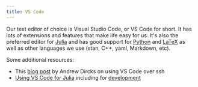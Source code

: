 ```yaml
---
title: VS Code
---
```


Our text editor of choice is Visual Studio Code, or VS Code for short.
It has lots of extensions and features that make life easy for us.
It's also the preferred editor for [Julia](../coding/julia) and has good support for [Python](../coding/python) and [LaTeX](../coding/latex) as well as other languages we use (stan, C++, yaml, Markdown, etc).

Some additional resources:

* This [blog post](https://waterprogramming.wordpress.com/2020/03/31/remote-terminal-environment-using-vs-code-for-windows-and-mac/) by Andrew Dircks on using VS Code over ssh
* [Using VS Code for Julia](https://www.youtube.com/watch?v=rQ7D1lXt3GM) including for [development](https://www.youtube.com/watch?v=IdhnP00Y1Ks&t=625s)

